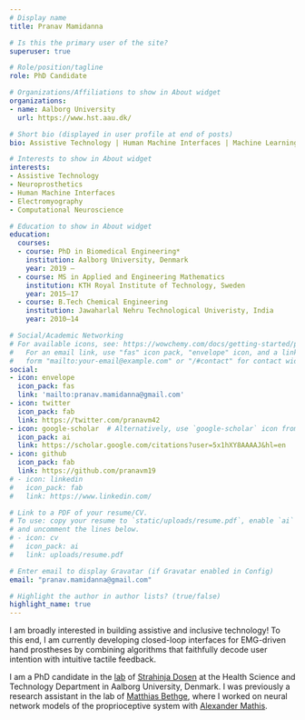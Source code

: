 ```yaml
---
# Display name
title: Pranav Mamidanna

# Is this the primary user of the site?
superuser: true

# Role/position/tagline
role: PhD Candidate

# Organizations/Affiliations to show in About widget
organizations:
- name: Aalborg University
  url: https://www.hst.aau.dk/

# Short bio (displayed in user profile at end of posts)
bio: Assistive Technology | Human Machine Interfaces | Machine Learning

# Interests to show in About widget
interests:
- Assistive Technology
- Neuroprosthetics
- Human Machine Interfaces
- Electromyography
- Computational Neuroscience

# Education to show in About widget
education:
  courses:
  - course: PhD in Biomedical Engineering*
    institution: Aalborg University, Denmark
    year: 2019 –
  - course: MS in Applied and Engineering Mathematics
    institution: KTH Royal Institute of Technology, Sweden
    year: 2015–17
  - course: B.Tech Chemical Engineering
    institution: Jawaharlal Nehru Technological Univeristy, India
    year: 2010–14

# Social/Academic Networking
# For available icons, see: https://wowchemy.com/docs/getting-started/page-builder/#icons
#   For an email link, use "fas" icon pack, "envelope" icon, and a link in the
#   form "mailto:your-email@example.com" or "/#contact" for contact widget.
social:
- icon: envelope
  icon_pack: fas
  link: 'mailto:pranav.mamidanna@gmail.com'
- icon: twitter
  icon_pack: fab
  link: https://twitter.com/pranavm42
- icon: google-scholar  # Alternatively, use `google-scholar` icon from `ai` icon pack
  icon_pack: ai
  link: https://scholar.google.com/citations?user=5x1hXY8AAAAJ&hl=en
- icon: github
  icon_pack: fab
  link: https://github.com/pranavm19
# - icon: linkedin
#   icon_pack: fab
#   link: https://www.linkedin.com/

# Link to a PDF of your resume/CV.
# To use: copy your resume to `static/uploads/resume.pdf`, enable `ai` icons in `params.toml`,
# and uncomment the lines below.
# - icon: cv
#   icon_pack: ai
#   link: uploads/resume.pdf

# Enter email to display Gravatar (if Gravatar enabled in Config)
email: "pranav.mamidanna@gmail.com"

# Highlight the author in author lists? (true/false)
highlight_name: true
---
```


I am broadly interested in building assistive and inclusive technology! To this end, I am currently developing closed-loop interfaces for EMG-driven hand prostheses by combining algorithms that faithfully decode user intention with intuitive tactile feedback.

I am a PhD candidate in the [lab](https://www.neurorehabsystems.aau.dk) of [Strahinja Dosen](https://vbn.aau.dk/en/persons/113479) at the Health Science and Technology Department in Aalborg University, Denmark. I was previously a research assistant in the lab of [Matthias Bethge](https://www.bethgelab.org), where I worked on neural network models of the proprioceptive system with [Alexander Mathis](https://people.epfl.ch/alexander.mathis).

<!-- {{< icon name="download" pack="fas" >}} Download my {{< staticref "uploads/demo_resume.pdf" "newtab" >}}resumé{{< /staticref >}}. -->

